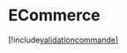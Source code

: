 # ECommerce

[!include[validationcommande](ecommerce.validationcommande.autogen.md)]

































